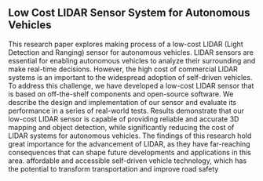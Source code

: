 ## Low Cost LIDAR Sensor System for Autonomous Vehicles


This research paper explores making process of a low-cost LIDAR (Light Detection and Ranging) sensor for autonomous vehicles. LIDAR sensors are essential for enabling autonomous vehicles to analyze their surrounding and make real-time decisions. However, the high cost of commercial LIDAR systems is an important to the widespread adoption of self-driven vehicles. To address this challenge, we have developed a low-cost LIDAR sensor that is based on off-the-shelf components and open-source software. We describe the design and implementation of our sensor and evaluate its performance in a series of real-world tests. Results demonstrate that our low-cost LIDAR sensor is capable of providing reliable and accurate 3D mapping and object detection, while significantly reducing the cost of LIDAR systems for autonomous vehicles. The findings of this research hold great importance for the advancement of LIDAR, as they have far-reaching consequences that can shape future developments and applications in this area. affordable and accessible self-driven vehicle technology, which has the potential to transform transportation and improve road safety
